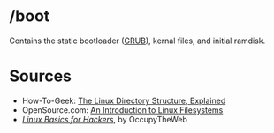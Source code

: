 # /boot
Contains the static bootloader ([GRUB](https://en.wikipedia.org/wiki/GNU_GRUB)), kernal files, and initial ramdisk.

# Sources
- How-To-Geek: [The Linux Directory Structure, Explained](https://www.howtogeek.com/117435/htg-explains-the-linux-directory-structure-explained/)
- OpenSource.com: [An Introduction to Linux Filesystems](https://opensource.com/life/16/10/introduction-linux-filesystems)
- [_Linux Basics for Hackers_](https://www.amazon.com/Linux-Basics-Hackers-Networking-Scripting/dp/1593278551), by OccupyTheWeb
